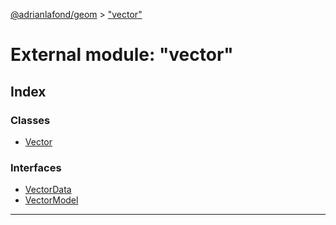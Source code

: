 [@adrianlafond/geom](../README.md) > ["vector"](../modules/_vector_.md)

# External module: "vector"

## Index

### Classes

* [Vector](../classes/_vector_.vector.md)

### Interfaces

* [VectorData](../interfaces/_vector_.vectordata.md)
* [VectorModel](../interfaces/_vector_.vectormodel.md)

---


